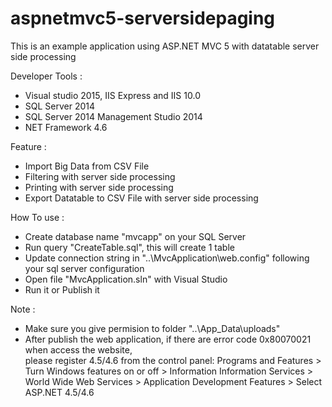 # aspnetmvc5-serversidepaging

This is an example application using ASP.NET MVC 5 with datatable server side processing


Developer Tools : 
- Visual studio 2015, IIS Express and IIS 10.0
- SQL Server 2014
- SQL Server 2014 Management Studio 2014
- NET Framework 4.6

Feature :
- Import Big Data from CSV File
- Filtering with server side processing
- Printing with server side processing 
- Export Datatable to CSV File with server side processing


How To use :
- Create database name "mvcapp" on your SQL Server
- Run query "CreateTable.sql", this will create 1 table
- Update connection string in "..\MvcApplication\web.config" following your sql server configuration
- Open file "MvcApplication.sln" with Visual Studio
- Run it or Publish it

Note :
- Make sure you give permision to folder "..\App_Data\uploads"
- After publish the web application, if there are error code 0x80070021 when access the website,   
  please register 4.5/4.6 from the control panel:
  Programs and Features > Turn Windows features on or off > Information Information Services > World Wide Web Services > Application Development Features > Select ASP.NET 4.5/4.6
